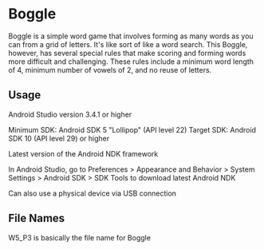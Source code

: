 # Boggle

Boggle is a simple word game that involves forming as many words as you can from a grid of letters. It's like sort of like a word search. This Boggle, however, has several special rules that make scoring and forming words more difficult and challenging. These rules include a minimum word length of 4, minimum number of vowels of 2, and no reuse of letters.

## Usage

Android Studio version 3.4.1 or higher

Minimum SDK: Android SDK 5 "Lollipop" (API level 22) 
Target SDK: Android SDK 10 (API level 29) or higher

Latest version of the Android NDK framework

In Android Studio, go to Preferences > Appearance and Behavior > System Settings > Android SDK > SDK Tools to download latest Android NDK

Can also use a physical device via USB connection

## File Names

W5_P3 is basically the file name for Boggle

